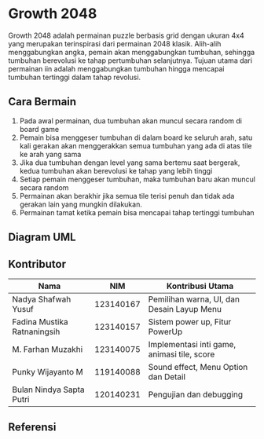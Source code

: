 # Growth 2048
Growth 2048 adalah permainan puzzle berbasis grid dengan ukuran 4x4 yang merupakan terinspirasi dari permainan 2048 klasik. Alih-alih menggabungkan angka, pemain akan menggabungkan tumbuhan, sehingga tumbuhan berevolusi ke tahap pertumbuhan selanjutnya. Tujuan utama dari permainan iin adalah menggabungkan tumbuhan hingga mencapai tumbuhan tertinggi dalam tahap revolusi.

## Cara Bermain
1. Pada awal permainan, dua tumbuhan akan muncul secara random di board game
2. Pemain bisa menggeser tumbuhan di dalam board ke seluruh arah, satu kali gerakan akan menggerakkan semua tumbuhan yang ada di atas tile ke arah yang sama
3. Jika dua tumbuhan dengan level yang sama bertemu saat bergerak, kedua tumbuhan akan berevolusi ke tahap yang lebih tinggi
4. Setiap pemain menggeser tumbuhan, maka tumbuhan baru akan muncul secara random
5. Permainan akan berakhir jika semua tile terisi penuh dan tidak ada gerakan lain yang mungkin dilakukan.
6. Permainan tamat ketika pemain bisa mencapai tahap tertinggi tumbuhan

## Diagram UML

## Kontributor

| Nama       | NIM                 | Kontribusi Utama                  |
|------------|---------------------|-----------------------------------|
| Nadya Shafwah Yusuf   | 123140167 | Pemilihan warna, UI, dan Desain Layup Menu |
| Fadina Mustika Ratnaningsih  | 123140157 | Sistem power up, Fitur PowerUp |
| M. Farhan Muzakhi  | 123140075 | Implementasi inti game, animasi tile, score |
| Punky Wijayanto M  | 119140088 | Sound effect, Menu Option dan Detail |
| Bulan Nindya Sapta Putri  | 120140231 | Pengujian dan debugging |

## Referensi
